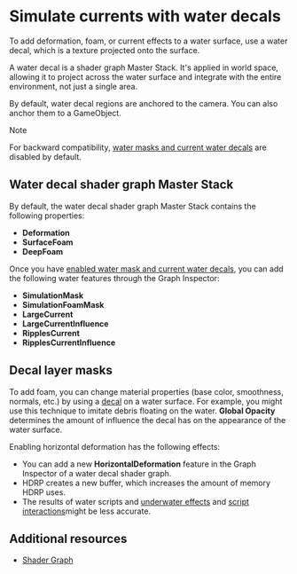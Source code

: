 # Simulate currents with water decals

To add deformation, foam, or current effects to a water surface, use a water decal, which is a texture projected onto the surface.

A water decal is a shader graph Master Stack. It's applied in world space, allowing it to project across the water surface and integrate with the entire environment, not just a single area.

By default, water decal regions are anchored to the camera. You can also anchor them to a GameObject.

> [!NOTE]
> For backward compatibility, [water masks and current water decals](enable-mask-and-current-water-decals.md) are disabled by default.

## Water decal shader graph Master Stack

By default, the water decal shader graph Master Stack contains the following properties:

- **Deformation**
- **SurfaceFoam**
- **DeepFoam**

Once you have [enabled water mask and current water decals](enable-mask-and-current-water-decals.md), you can add the following water features through the Graph Inspector:

- **SimulationMask**
- **SimulationFoamMask**
- **LargeCurrent**
- **LargeCurrentInfluence**
- **RipplesCurrent**
- **RipplesCurrentInfluence**

## Decal layer masks

To add foam, you can change material properties (base color, smoothness, normals, etc.) by using a [decal](decals.md) on a water surface. For example, you might use this technique to imitate debris floating on the water.
**Global Opacity** determines the amount of influence the decal has on the appearance of the water surface.

Enabling horizontal deformation has the following effects:

- You can add a new **HorizontalDeformation** feature in the Graph Inspector of a water decal shader graph.
- HDRP creates a new buffer, which increases the amount of memory HDRP uses.
- The results of water scripts and [underwater effects](water-underwater-view.md) and [script interactions](float-objects-on-a-water-surface.md)might be less accurate.

## Additional resources

- [Shader Graph](https://docs.unity3d.com/Packages/com.unity.shadergraph@latest)
